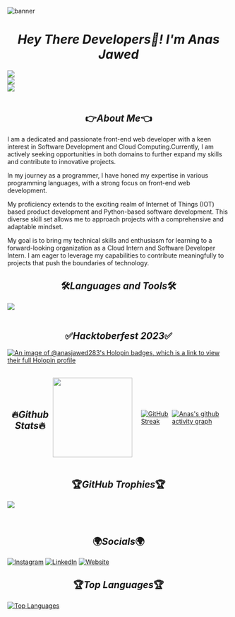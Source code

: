 <!-- --------------------------------------------------------------------------------------------------------------------------------------------- -->
![banner](https://github.com/anasjawed283/anasjawed283/assets/103234658/a0d4f62c-d341-4de4-9dce-2daf65e0643b)
<!-- --------------------------------------------------------------------------------------------------------------------------------------------- -->

<div id="header" align="center">
  <h1><i>Hey There Developers👋! I'm <b>Anas Jawed</b></i></h1>
</div>

<!-- --------------------------------------------------------------------------------------------------------------------------------------------- -->
<div align="center">
  <img src="https://komarev.com/ghpvc/?username=anasjawed283&style=flat-square&color=yellow" style="margin: 0 auto; display: block;" />
  <img src="https://img.shields.io/github/stars/anasjawed283?affiliations=OWNER&color=%23FFFF00&label=github%20stars&logo=github&logoColor=%23fffFF&style=flat" style="margin: 0 auto; display: block;" />
  <img src="https://img.shields.io/github/followers/anasjawed283?affiliations=OWNER&color=%23FFFF00&label=github%20followers&logo=github&logoColor=%23fffFF&style=flat" style="margin: 0 auto; display: block;" />

</div>

<!-- --------------------------------------------------------------------------------------------------------------------------------------------- -->
<br>
<h2 align='center'>👉<i>About Me</i>👈</h2>
<p>I am a dedicated and passionate front-end web developer with a keen interest in Software Development and Cloud Computing.Currently, I am actively seeking opportunities in both domains to further expand my skills and contribute to innovative projects.
  
In my journey as a programmer, I have honed my expertise in various programming languages, with a strong focus on front-end web development.

My proficiency extends to the exciting realm of Internet of Things (IOT) based product development and Python-based software development. This diverse skill set allows me to approach projects with a comprehensive and adaptable mindset.

My goal is to bring my technical skills and enthusiasm for learning to a forward-looking organization as a Cloud Intern and Software Developer Intern. I am eager to leverage my capabilities to contribute meaningfully to projects that push the boundaries of technology.</p>

<!-- --------------------------------------------------------------------------------------------------------------------------------------------- -->

<h2 align='center'>🛠️<i>Languages and Tools</i>🛠️</h2>
  <a href="https://skillicons.dev" align="center">
    <img align="center" src="https://skillicons.dev/icons?i=html,css,js,typescript,react,tailwind,bootstrap,nextjs,git,github,aws,azure,wordpress,figma,vercel,c,cpp,java,python,r,linux,ubuntu,ros,octave,autocad,arduino,matlab" /></a>
<br>
<!-- --------------------------------------------------------------------------------------------------------------------------------------------- -->
<br>
<h2 align='center'>✅<i>Hacktoberfest 2023</i>✅</h2>

[![An image of @anasjawed283's Holopin badges, which is a link to view their full Holopin profile](https://holopin.me/anasjawed283)](https://holopin.io/@anasjawed283)

<!-- --------------------------------------------------------------------------------------------------------------------------------------------- -->
<br>
<div style="display: flex; align-items: center; justify-content: center;">
<h2 align='center'>🔥<i>Github Stats</i>🔥</h2>
  <div style="text-align: center; margin-right: 20px;">
    <a href="https://github.com/anasjawed283">
      <img height="180em" src="https://github-readme-stats-eight-theta.vercel.app/api?username=anasjawed283&show_icons=true&theme=dark&background=000000&include_all_commits=true&count_private=true"/>
    </a>
  </div>

  <div>
    <a href="https://git.io/streak-stats">
      <img src="http://github-readme-streak-stats.herokuapp.com?user=anasjawed283&theme=dark&background=000000" alt="GitHub Streak">
    </a>
  </div>

  [![Anas's github activity graph](https://github-readme-activity-graph.vercel.app/graph?username=anasjawed283&theme=react-dark)](https://github.com/anasjawed283/github-readme-activity-graph)

</div>
<br>
<!-- --------------------------------------------------------------------------------------------------------------------------------------------- -->
<h2 align='center'>🏆<i>GitHub Trophies</i>🏆</h2>


![](https://github-profile-trophy.vercel.app/?username=anasjawed283&theme=gitdimmed&no-frame=false&no-bg=false&margin-w=4)


<!-- --------------------------------------------------------------------------------------------------------------------------------------------- -->

<br>
<h2 align='center'>🌍<i>Socials</i>🌍</h2>

  [![Instagram](https://img.shields.io/badge/Instagram-%23E4405F.svg?logo=Instagram&logoColor=white)](https://instagram.com/anas_jawed9484)
  [![LinkedIn](https://img.shields.io/badge/LinkedIn-%230077B5.svg?logo=linkedin&logoColor=white)](https://www.linkedin.com/in/anas-jawed283/)
  [![Website](https://img.shields.io/badge/Website-%23800080.svg?logo=Gmail&logoColor=white)](https://anasjawed283.github.io)

<!-- --------------------------------------------------------------------------------------------------------------------------------------------- -->

  

  
  
<!--

<h3><b>Visitors:</b></h3>

![Visitor Count](https://profile-counter.glitch.me/{anasjawed283}/count.svg)


<div id="badges" align="center">
  <a href="https://github.com/anasjawed283/anasjawed283/discussions/1">
    <img src="https://img.shields.io/badge/Click Here For Discussions And To Ask Questions-black?style=for-the-badge&logo=github&logoColor=white" alt="github Badge"/>
  </a>
</div>
-->
<!--<h3><b>🔥Top Repositories:🔥</b></h3>

[![Readme Card](https://github-readme-stats.vercel.app/api/pin/?username=anasjawed283&repo=R-Programming)](https://github.com/anasjawed283/R-Programming)
  
[![Readme Card](https://github-readme-stats.vercel.app/api/pin/?username=anasjawed283&repo=LearnSQL)](https://github.com/anasjawed283/LearnSQL)
  
[![Readme Card](https://github-readme-stats.vercel.app/api/pin/?username=anasjawed283&repo=Data-Structures)](https://github.com/anasjawed283/Data-Structures)

[![Readme Card](https://github-readme-stats.vercel.app/api/pin/?username=anasjawed283&repo=Codeforces-Solutions)](https://github.com/anasjawed283/CodeForces-Solutions)
  
[![Readme Card](https://github-readme-stats.vercel.app/api/pin/?username=anasjawed283&repo=IOT-Projects)](https://github.com/anasjawed283/IOT-Projects)
  
[![Readme Card](https://github-readme-stats.vercel.app/api/pin/?username=anasjawed283&repo=WebDevFreeWebsiteCodes)](https://github.com/anasjawed283/WebDevFreeWebsiteCodes)
  
[![Readme Card](https://github-readme-stats.vercel.app/api/pin/?username=anasjawed283&repo=Assembly-Microprocessors)](https://github.com/anasjawed283/Assembly-Microprocessors)

[![Readme Card](https://github-readme-stats.vercel.app/api/pin/?username=anasjawed283&repo=Assembly-Microprocessors)](https://github.com/anasjawed283/Assembly-Microprocessors)

[![Readme Card](https://github-readme-stats.vercel.app/api/pin/?username=anasjawed283&repo=Java-Exam-Codes)](https://github.com/anasjawed283/Java-Exam-Codes)
  
[![Readme Card](https://github-readme-stats.vercel.app/api/pin/?username=anasjawed283&repo=Open-For-All)](https://github.com/anasjawed283/Open-For-All)
  
[![Readme Card](https://github-readme-stats.vercel.app/api/pin/?username=anasjawed283&repo=Computer-Networks)](https://github.com/anasjawed283/Computer-Networks)
-->

<h2 align='center'>🏆<i>Top Languages</i>🏆</h2>


<a href="https://github.com/anasjawed283" align="left"><img src="https://github-readme-stats.vercel.app/api/top-langs/?username=anasjawed283&langs_count=10&title_color=14b8a6&text_color=ffffff&icon_color=0891b2&bg_color=1c1917&hide_border=true&locale=en&custom_title=Top%20%Languages" alt="Top Languages" /></a>

